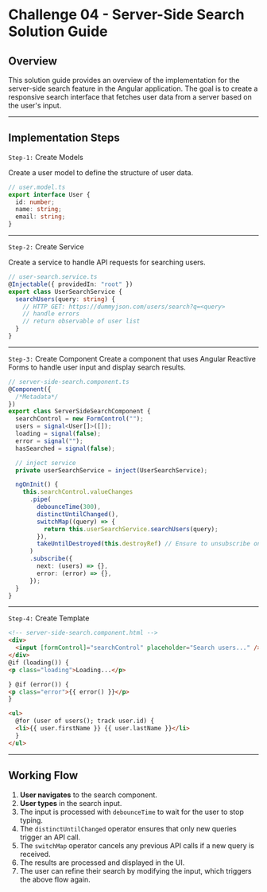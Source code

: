 # Challenge 04 - Server-Side Search Solution Guide

## Overview

This solution guide provides an overview of the implementation for the server-side search feature in the Angular application. The goal is to create a responsive search interface that fetches user data from a server based on the user's input.

___

## Implementation Steps

`Step-1:` Create Models

Create a user model to define the structure of user data.

```typescript
// user.model.ts
export interface User {
  id: number;
  name: string;
  email: string;
}
```
___

`Step-2:` Create Service

Create a service to handle API requests for searching users.

```typescript
// user-search.service.ts
@Injectable({ providedIn: "root" })
export class UserSearchService {
  searchUsers(query: string) {
    // HTTP GET: https://dummyjson.com/users/search?q=<query>
    // handle errors
    // return observable of user list
  }
}
```
___

`Step-3:` Create Component
Create a component that uses Angular Reactive Forms to handle user input and display search results.

```typescript
// server-side-search.component.ts
@Component({
  /*Metadata*/
})
export class ServerSideSearchComponent {
  searchControl = new FormControl("");
  users = signal<User[]>([]);
  loading = signal(false);
  error = signal("");
  hasSearched = signal(false);

  // inject service
  private userSearchService = inject(UserSearchService);

  ngOnInit() {
    this.searchControl.valueChanges
      .pipe(
        debounceTime(300),
        distinctUntilChanged(),
        switchMap((query) => {
          return this.userSearchService.searchUsers(query);
        }),
        takeUntilDestroyed(this.destroyRef) // Ensure to unsubscribe on component destroy
      )
      .subscribe({
        next: (users) => {},
        error: (error) => {},
      });
  }
}
```
___

`Step-4:` Create Template

```html
<!-- server-side-search.component.html -->
<div>
  <input [formControl]="searchControl" placeholder="Search users..." />
</div>
@if (loading()) {
<p class="loading">Loading...</p>

} @if (error()) {
<p class="error">{{ error() }}</p>
}

<ul>
  @for (user of users(); track user.id) {
  <li>{{ user.firstName }} {{ user.lastName }}</li>
  }
</ul>
```
___

## Working Flow

1. **User navigates** to the search component.
2. **User types** in the search input.
3. The input is processed with `debounceTime` to wait for the user to stop typing.
4. The `distinctUntilChanged` operator ensures that only new queries trigger an API call.
5. The `switchMap` operator cancels any previous API calls if a new query is received.
6. The results are processed and displayed in the UI.
7. The user can refine their search by modifying the input, which triggers the above flow again.